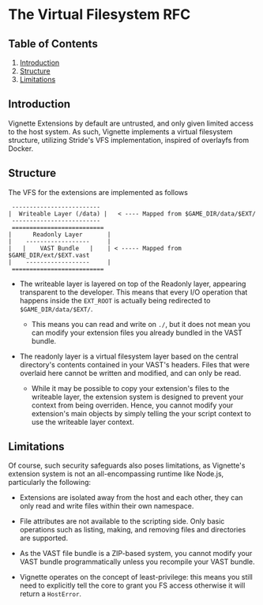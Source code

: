 # The Virtual Filesystem RFC

## Table of Contents
1. [Introduction](#Introduction)
2. [Structure](#Structure)
3. [Limitations](#Limitations)

## Introduction

Vignette Extensions by default are untrusted, and only given limited access to the host system. As such, Vignette implements a virtual filesystem structure, utilizing Stride's VFS implementation, inspired of overlayfs from Docker.

## Structure

The VFS for the extensions are implemented as follows

```
 -------------------------
|  Writeable Layer (/data) |   < ---- Mapped from $GAME_DIR/data/$EXT/
 ------------------------- 
 ==========================
|      Readonly Layer       |
|    ------------------     |
|   |    VAST Bundle   |    | < ----- Mapped from $GAME_DIR/ext/$EXT.vast
|    ------------------     |
 ==========================
```

- The writeable layer is layered on top of the Readonly layer, appearing transparent to the developer. This means that every I/O operation that happens inside the `EXT_ROOT` is actually being redirected to `$GAME_DIR/data/$EXT/`.
   - This means you can read and write on `./`, but it does not mean you can modify your extension files you already bundled in the VAST bundle.

- The readonly layer is a virtual filesystem layer based on the central directory's contents contained in your VAST's headers. Files that were overlaid here cannot be written and modified, and can only be read.
  - While it may be possible to copy your extension's files to the writeable layer, the extension system is designed to prevent your context from being overriden. Hence, you cannot modify your extension's main objects by simply telling the your script context to use the writeable layer context.

## Limitations

Of course, such security safeguards also poses limitations, as Vignette's extension system is not an all-encompassing runtime like Node.js, particularly the following:

  - Extensions are isolated away from the host and each other, they can only read and write files within their own namespace.

  - File attributes are not available to the scripting side. Only basic operations such as listing, making, and removing files and directories are supported.

  - As the VAST file bundle is a ZIP-based system, you cannot modify your VAST bundle programmatically unless you recompile your VAST bundle.

  - Vignette operates on the concept of least-privilege: this means you still need to explicitly tell the core to grant you FS access otherwise it will return a `HostError`.